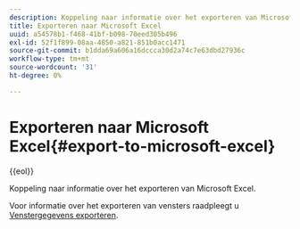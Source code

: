 ```yaml
---
description: Koppeling naar informatie over het exporteren van Microsoft Excel.
title: Exporteren naar Microsoft Excel
uuid: a54578b1-f468-41bf-b098-70eed305b496
exl-id: 52f1f899-08aa-4850-a821-851b0acc1471
source-git-commit: b1dda69a606a16dccca30d2a74c7e63dbd27936c
workflow-type: tm+mt
source-wordcount: '31'
ht-degree: 0%

---
```


# Exporteren naar Microsoft Excel{#export-to-microsoft-excel}

{{eol}}

Koppeling naar informatie over het exporteren van Microsoft Excel.

Voor informatie over het exporteren van vensters raadpleegt u [Venstergegevens exporteren](../../../../home/c-get-started/c-wk-win-wksp/c-exp-win-data.md#concept-8df61d64ed434cc5a499023c44197349).
